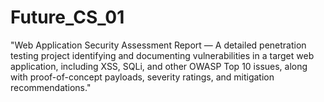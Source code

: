 # Future_CS_01
"Web Application Security Assessment Report — A detailed penetration testing project identifying and documenting vulnerabilities in a target web application, including XSS, SQLi, and other OWASP Top 10 issues, along with proof-of-concept payloads, severity ratings, and mitigation recommendations."
